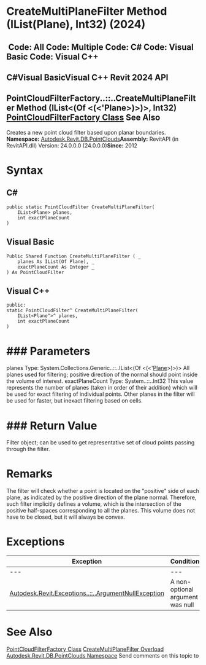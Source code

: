 # CreateMultiPlaneFilter Method (IList(Plane), Int32) (2024)

﻿
 Code: All Code: Multiple Code: C# Code: Visual Basic Code: Visual C++   
---  
C#Visual BasicVisual C++
Revit 2024 API  
---  
PointCloudFilterFactory..::..CreateMultiPlaneFilter Method (IList<(Of <(<'Plane>)>)>, Int32)  
[PointCloudFilterFactory Class](fcbc90c3-0a9d-7522-e483-cad73468d698.md "PointCloudFilterFactory Class") See Also  
---  
Creates a new point cloud filter based upon planar boundaries. 
**Namespace:** [Autodesk.Revit.DB.PointClouds](5974062a-47d4-c7bb-16f2-d5dd193bd170.md "Autodesk.Revit.DB.PointClouds Namespace")**Assembly:** RevitAPI (in RevitAPI.dll) Version: 24.0.0.0 (24.0.0.0)**Since:** 2012 
# Syntax
C#  
---  
```text
public static PointCloudFilter CreateMultiPlaneFilter(
	IList<Plane> planes,
	int exactPlaneCount
)
```
  
Visual Basic  
---  
```text
Public Shared Function CreateMultiPlaneFilter ( _
	planes As IList(Of Plane), _
	exactPlaneCount As Integer _
) As PointCloudFilter
```
  
Visual C++  
---  
```text
public:
static PointCloudFilter^ CreateMultiPlaneFilter(
	IList<Plane^>^ planes, 
	int exactPlaneCount
)
```
  
# ### Parameters
planes
    Type: System.Collections.Generic..::..IList<(Of <(<'[Plane](6a6ee978-f114-558d-3c69-00d289aa855f.md "Plane Class")>)>)> All planes used for filtering; positive direction of the normal should point inside the volume of interest. 
exactPlaneCount
    Type: System..::..Int32 This value represents the number of planes (taken in order of their addition) which will be used for exact filtering of individual points. Other planes in the filter will be used for faster, but inexact filtering based on cells. 
# ### Return Value
Filter object; can be used to get representative set of cloud points passing through the filter. 
# Remarks
The filter will check whether a point is located on the "positive" side of each plane, as indicated by the positive direction of the plane normal. Therefore, such filter implicitly defines a volume, which is the intersection of the positive half-spaces corresponding to all the planes. This volume does not have to be closed, but it will always be convex. 
# Exceptions
| Exception | Condition |
| --- | --- |
| --- | --- |
| [Autodesk.Revit.Exceptions..::..ArgumentNullException](631e1424-60f4-929b-4e52-dda9dcd26316.md "ArgumentNullException Class") | A non-optional argument was null |

# See Also
[PointCloudFilterFactory Class](fcbc90c3-0a9d-7522-e483-cad73468d698.md "PointCloudFilterFactory Class")
[CreateMultiPlaneFilter Overload](69cc8914-6168-abf1-1e37-d2bc48a5ba18.md "CreateMultiPlaneFilter Method")
[Autodesk.Revit.DB.PointClouds Namespace](5974062a-47d4-c7bb-16f2-d5dd193bd170.md "Autodesk.Revit.DB.PointClouds Namespace")
Send comments on this topic to 